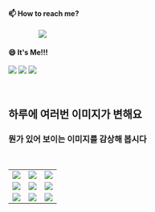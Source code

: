 #### 📫 How to reach me?
<a href="mailto:thquddnr123@gmail.com">
    <img 
        src="https://img.shields.io/badge/Gmail-d14836?style=flat-square&logo=Gmail&logoColor=white&link=mailto:thquddnr123@gmail.com"
        style="height : auto; margin-left : 60px; margin-right : 60px;"/>
</a>

#### 😄 It's Me!!!

<a href="https://cybecho.notion.site/SBU-s-Archives-854ccd3338c2456a867956f26143998a" target="_blank"><img src="https://img.shields.io/badge/Portfolio-303030?style=for-the-badge&logo=Notion&logoColor=white"/></a>
<a href="https://www.instagram.com/junk_warrior_vintage/" target="_blank"><img src="https://img.shields.io/badge/@junk_warrir_vintage-E4405F?style=for-the-badge&logo=Instagram&logoColor=white"/></a>
<a href="https://www.behance.net/thquddnr125654" target="_blank"><img src="https://img.shields.io/badge/Behance-1769FF?style=for-the-badge&logo=Behance&logoColor=white"/></a>

</br>

## 하루에 여러번 이미지가 변해요
### 뭔가 있어 보이는 이미지를 감상해 봅시다

<!--
마크업 바로보기 사이트
https://dillinger.io/ 
-->
 <br/> <table>
<tr>
<td><img src='https://www.random-art.org/img/large/416206.jpg'></td>
<td><img src='https://www.random-art.org/img/large/417302.jpg'></td>
<td><img src='https://www.random-art.org/img/large/415913.jpg'></td>
</tr>
<tr>
<td><img src='https://www.random-art.org/img/large/415580.jpg'></td>
<td><img src='https://www.random-art.org/img/large/415861.jpg'></td>
<td><img src='https://www.random-art.org/img/large/417085.jpg'></td>
</tr>
<tr>
<td><img src='https://www.random-art.org/img/large/417410.jpg'></td>
<td><img src='https://www.random-art.org/img/large/416792.jpg'></td>
<td><img src='https://www.random-art.org/img/large/416584.jpg'></td>
</tr>
</table>
